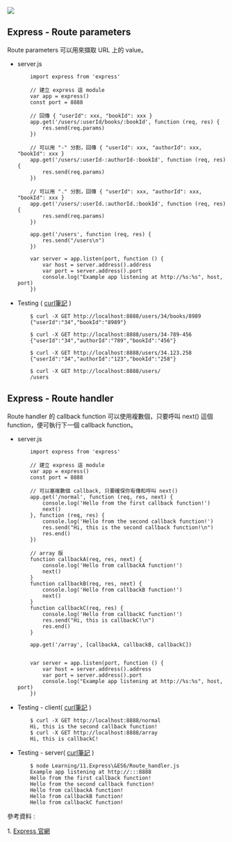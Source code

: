 [![](https://1.bp.blogspot.com/-AgLLG1tMStA/X45P5F8kF8I/AAAAAAAACc8/H8kNYyJT4jQH79A93yd05xr0I82-7GH7gCLcBGAsYHQ/w640-h426/Development.jpg)](https://1.bp.blogspot.com/-AgLLG1tMStA/X45P5F8kF8I/AAAAAAAACc8/H8kNYyJT4jQH79A93yd05xr0I82-7GH7gCLcBGAsYHQ/s2048/Development.jpg)

Express - Route parameters
--------------------------

 Route parameters 可以用來擷取 URL 上的 value。

*   server.js
    
            import express from 'express'
        
            // 建立 express 這 module
            var app = express()
            const port = 8888
        
            // 回傳 { "userId": xxx, "bookId": xxx }
            app.get('/users/:userId/books/:bookId', function (req, res) {
                res.send(req.params)
            })
        
            // 可以用 "-" 分割，回傳 { "userId": xxx, "authorId": xxx, "bookId": xxx }
            app.get('/users/:userId-:authorId-:bookId', function (req, res) {
                res.send(req.params)
            })
        
            // 可以用 "." 分割，回傳 { "userId": xxx, "authorId": xxx, "bookId": xxx }
            app.get('/users/:userId.:authorId.:bookId', function (req, res) {
                res.send(req.params)
            })
        
            app.get('/users', function (req, res) {
                res.send("/users\n")
            })
        
            var server = app.listen(port, function () {
                var host = server.address().address
                var port = server.address().port
                console.log("Example app listening at http://%s:%s", host, port)
            })
    
*   Testing ( [curl筆記](https://junye1993.blogspot.com/2021/01/linux-curl.html) )
    
            $ curl -X GET http://localhost:8888/users/34/books/8989
            {"userId":"34","bookId":"8989"}
        
            $ curl -X GET http://localhost:8888/users/34-789-456
            {"userId":"34","authorId":"789","bookId":"456"}
        
            $ curl -X GET http://localhost:8888/users/34.123.258
            {"userId":"34","authorId":"123","bookId":"258"}
        
            $ curl -X GET http://localhost:8888/users/
            /users
    

Express - Route handler
-----------------------

 Route handler 的 callback function 可以使用複數個，只要呼叫 next() 這個 function，便可執行下一個 callback function。

*   server.js
    
            import express from 'express'
        
            // 建立 express 這 module
            var app = express()
            const port = 8888
        
            // 可以塞複數個 callback, 只要確保你有傳和呼叫 next()
            app.get('/normal', function (req, res, next) {
                console.log('Hello from the first callback function!')
                next()
            }, function (req, res) {
                console.log('Hello from the second callback function!')
                res.send("Hi, this is the second callback function!\n")
                res.end()
            })
        
            // array 版
            function callbackA(req, res, next) {
                console.log('Hello from callbackA function!')
                next()
            }
            function callbackB(req, res, next) {
                console.log('Hello from callbackB function!')
                next()
            }
            function callbackC(req, res) {
                console.log('Hello from callbackC function!')
                res.send("Hi, this is callbackC!\n")
                res.end()
            }
        
            app.get('/array', [callbackA, callbackB, callbackC])
        
        
            var server = app.listen(port, function () {
                var host = server.address().address
                var port = server.address().port
                console.log("Example app listening at http://%s:%s", host, port)
            })
    
*   Testing - client( [curl筆記](https://junye1993.blogspot.com/2021/01/linux-curl.html) )
    
            $ curl -X GET http://localhost:8888/normal
            Hi, this is the second callback function!
            $ curl -X GET http://localhost:8888/array
            Hi, this is callbackC!
    
*   Testing - server( [curl筆記](https://junye1993.blogspot.com/2021/01/linux-curl.html) )
    
            $ node Learning/11.Express\&ES6/Route_handler.js 
            Example app listening at http://:::8888
            Hello from the first callback function!
            Hello from the second callback function!
            Hello from callbackA function!
            Hello from callbackB function!
            Hello from callbackC function!
    

參考資料 :

1\. [Express 官網](http://expressjs.com/en/guide/routing.html)